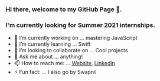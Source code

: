 ### Hi there, welcome to my GitHub Page 👋. 
### I'm currently looking for Summer 2021 internships.

- 🔭 I’m currently working on ... mastering JavaScript
- 🌱 I’m currently learning ... Swift
- 👯 I’m looking to collaborate on ... Cool projects
- 💬 Ask me about ... anything!
- 📫 How to reach me: ... [Website](https://www.hasaniqbal.com), [LinkedIn](https://www.linkedin.com/in/mdhasaniqbal)
- ⚡ Fun fact: ... I also go by Swapnil
